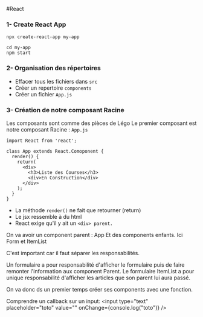 #React

### 1- Create React App

```
npx create-react-app my-app
```

```
cd my-app
npm start
```

### 2- Organisation des répertoires

- Effacer tous les fichiers dans ``src``
- Créer un repertoire ``components``
- Créer un fichier ``App.js``

### 3- Création de notre composant Racine

Les composants sont comme des pièces de Légo
Le premier composant est notre composant Racine : ``App.js``

```
import React from 'react';

class App extends React.Comoponent {
  render() {
    return(
      <div>
        <h3>Liste des Courses</h3>
        <div>En Construction</div>
      </div>
    );
  }
}
```

- La méthode ``render()`` ne fait que retourner (return)
- Le jsx ressemble à du html
- React exige qu'il y ait un ``<div> parent.``

     


On va avoir un component parent : App
Et des components enfants. Ici Form et ItemList

C'est important car il faut séparer les responsabilités.

Un formulaire a pour responsabilité d'afficher le formulaire puis de faire remonter l'information aux component Parent.
Le formulaire ItemList a pour unique responsabilité d'afficher les articles que son parent lui aura passé.

On va donc ds un premier temps créer ses components avec une fonction.

Comprendre un callback sur un input:
<input type="text" placeholder="toto" value="" onChange={console.log("toto")} />
